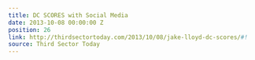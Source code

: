 ```yaml
---
title: DC SCORES with Social Media
date: 2013-10-08 00:00:00 Z
position: 26
link: http://thirdsectortoday.com/2013/10/08/jake-lloyd-dc-scores/#!
source: Third Sector Today
---
```


